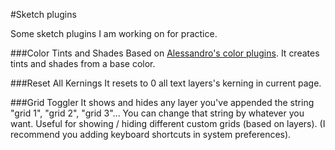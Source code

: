 #Sketch plugins


Some sketch plugins I am working on for practice.


###Color Tints and Shades
Based on [Alessandro's color plugins](https://github.com/alssndro/sandros-sketch-plugins). It creates tints and shades from a base color.


###Reset All Kernings
It resets to 0 all text layers's kerning in current page.


###Grid Toggler
It shows and hides any layer you've appended the string "grid 1", "grid 2", "grid 3"... You can change that string by whatever you want. Useful for showing / hiding different custom grids (based on layers). (I recommend you adding keyboard shortcuts in system preferences).